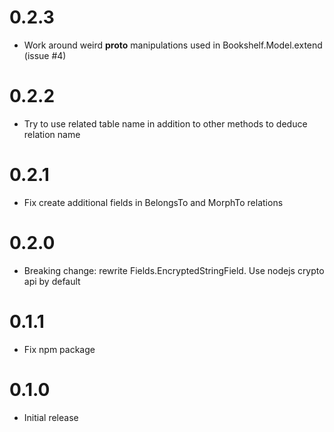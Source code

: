 0.2.3
=====

* Work around weird __proto__ manipulations used in Bookshelf.Model.extend (issue #4)

0.2.2
=====

* Try to use related table name in addition to other methods to deduce relation name

0.2.1
=====

* Fix create additional fields in BelongsTo and MorphTo relations

0.2.0
=====

* Breaking change: rewrite Fields.EncryptedStringField. Use nodejs crypto api by default

0.1.1
=====

* Fix npm package

0.1.0
=====

* Initial release
